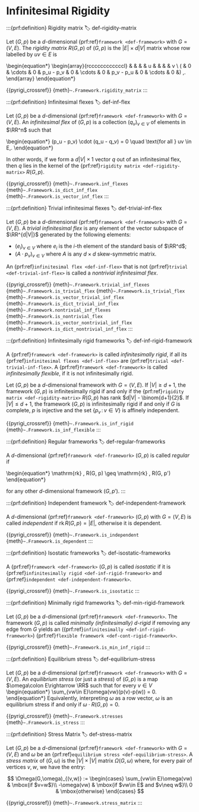 # Infinitesimal Rigidity


:::{prf:definition} Rigidity matrix
:label: def-rigidity-matrix

Let $(G, p)$ be a $d$-dimensional {prf:ref}`framework <def-framework>` with $G = (V, E)$.
The _rigidity matrix_ $R(G, p)$ of $(G, p)$ is the $|E| \times d|V|$ matrix whose row labelled by $uv \in E$ is

\begin{equation*}
  \begin{array}{rccccccccccccl}
    &   &        &   & u     & &       &        & v \\
  ( & 0 & \cdots & 0 & p_u - p_v & 0 & \cdots & 0 & p_v - p_u & 0 & \cdots & 0 &) \,.
  \end{array}
\end{equation*}

{{pyrigi_crossref}} {meth}`~.Framework.rigidity_matrix`
:::


:::{prf:definition} Infinitesimal flexes
:label: def-inf-flex

Let $(G, p)$ be a $d$-dimensional {prf:ref}`framework <def-framework>` with $G = (V, E)$.
An _infinitesimal flex_ of $(G, p)$ is a collection $(q_v)_{v \in V}$ of elements in $\RR^n$ such that

\begin{equation*}
 (p_u - p_v) \cdot (q_u - q_v) = 0
 \quad \text{for all } uv \in E\,.
\end{equation*}

In other words, if we form a $d|V| \times 1$ vector $q$ out of an infinitesimal flex, then $q$ lies in the kernel of the {prf:ref}`rigidity matrix <def-rigidity-matrix>` $R(G, p)$.

{{pyrigi_crossref}} {meth}`~.Framework.inf_flexes`
{meth}`~.Framework.is_dict_inf_flex`
{meth}`~.Framework.is_vector_inf_flex`
:::


:::{prf:definition} Trivial infinitesimal flexes
:label: def-trivial-inf-flex

Let $(G, p)$ be a $d$-dimensional {prf:ref}`framework <def-framework>` with $G = (V, E)$.
A _trivial infinitesimal flex_ is any element of the vector subspace of $\RR^{d|V|}$
generated by the following elements:

* $(e_i)_{v \in V}$ where $e_i$ is the $i$-th element of the standard basis of $\RR^d$;
* $(A \cdot p_v)_{v \in V}$ where $A$ is any $d \times d$ skew-symmetric matrix.

An {prf:ref}`infinitesimal flex <def-inf-flex>` that is not {prf:ref}`trivial <def-trivial-inf-flex>` is called a _nontrivial infinitesimal flex_.

{{pyrigi_crossref}} {meth}`~.Framework.trivial_inf_flexes`
{meth}`~.Framework.is_trivial_flex`
{meth}`~.Framework.is_trivial_flex`
{meth}`~.Framework.is_vector_trivial_inf_flex`
{meth}`~.Framework.is_dict_trivial_inf_flex`
{meth}`~.Framework.nontrivial_inf_flexes`
{meth}`~.Framework.is_nontrivial_flex`
{meth}`~.Framework.is_vector_nontrivial_inf_flex`
{meth}`~.Framework.is_dict_nontrivial_inf_flex`
:::


:::{prf:definition} Infinitesimally rigid frameworks
:label: def-inf-rigid-framework

A {prf:ref}`framework <def-framework>` is called _infinitesimally rigid_, if all its {prf:ref}`infinitesimal flexes <def-inf-flex>` are {prf:ref}`trivial <def-trivial-inf-flex>`.
A {prf:ref}`framework <def-framework>` is called _infinitesimally flexible_, if it is not infinitesimally rigid.

Let $(G, p)$ be a $d$-dimensional framework with $G = (V, E)$.
If $|V| \geq d+1$, the framework $(G, p)$ is infinitesimally rigid if and only if the {prf:ref}`rigidity matrix <def-rigidity-matrix>` $R(G, p)$ has rank $d|V| - \binom{d+1}{2}$.
If $|V| \leq d+1$, the framework $(G, p)$ is infinitesimally rigid if and only if $G$ is complete, $p$ is injective and the set $\{ p_v \, : \, v \in V\}$ is affinely independent.

{{pyrigi_crossref}} {meth}`~.Framework.is_inf_rigid`
{meth}`~.Framework.is_inf_flexible`
:::


:::{prf:definition} Regular frameworks
:label: def-regular-frameworks

A $d$-dimensional {prf:ref}`framework <def-framework>` $(G, p)$ is called _regular_ if

\begin{equation*}
 \mathrm{rk} \, R(G, p) \geq \mathrm{rk} \, R(G, p')
\end{equation*}

for any other $d$-dimensional framework $(G, p')$.
:::


:::{prf:definition} Independent framework
:label: def-independent-framework

A $d$-dimensional {prf:ref}`framework <def-framework>` $(G, p)$ with $G = (V, E)$
is called _independent_ if $\mathrm{rk} \, R(G, p) = |E|$,
otherwise it is dependent.

{{pyrigi_crossref}} {meth}`~.Framework.is_independent` 
{meth}`~.Framework.is_dependent`
:::

:::{prf:definition} Isostatic frameworks
:label: def-isostatic-frameworks

A {prf:ref}`framework <def-framework>` $(G, p)$ is called _isostatic_ if it is {prf:ref}`infinitesimally rigid <def-inf-rigid-framework>` and {prf:ref}`independent <def-independent-framework>`.

{{pyrigi_crossref}} {meth}`~.Framework.is_isostatic`
:::


:::{prf:definition} Minimally rigid frameworks
:label: def-min-rigid-framework

Let $(G,p)$ be a $d$-dimensional {prf:ref}`framework <def-framework>`.
The framework $(G, p)$ is called _minimally (infinitesimally) $d$-rigid_
if removing any edge from $G$ yields an ({prf:ref}`infinitesimally <def-inf-rigid-framework>`) {prf:ref}`flexible framework <def-cont-rigid-framework>`.

{{pyrigi_crossref}} {meth}`~.Framework.is_min_inf_rigid`
:::

:::{prf:definition} Equilibrium stress
:label: def-equilibrium-stress

Let $(G,p)$ be a $d$-dimensional {prf:ref}`framework <def-framework>` with $G=(V,E)$.
An _equilibrium stress_ (or just a _stress_) of $(G,p)$ is a map $\omega\colon E\rightarrow \RR$ such that for every $v\in V$
\begin{equation*}
 \sum_{vw\in E}\omega(vw)(p(v)-p(w)) = 0.
\end{equation*}
Equivalently, interpreting $\omega$ as a row vector, $\omega$ is an equilibrium stress if and only if $\omega \cdot R(G,p) = 0$.

{{pyrigi_crossref}} {meth}`~.Framework.stresses` 
{meth}`~.Framework.is_stress`
:::

:::{prf:definition} Stress Matrix 
:label: def-stress-matrix

Let $(G,p)$ be a $d$-dimensional {prf:ref}`framework <def-framework>` with $G=(V,E)$ and $\omega$ be an {prf:ref}`equilibrium stress <def-equilibrium-stress>`.
A _stress matrix_ of $(G,\omega)$ is the $|V|\times|V|$ matrix $\Omega(G,\omega)$ where, for every pair of vertices $v,w$, we have the entry:

$$
\Omega(G,\omega)_{(v,w)} :=
\begin{cases}
 \sum_{vw\in E}\omega(vw) & \mbox{if $v=w$}\\
 -\omega(vw) & \mbox{if $vw\in E$ and $v\neq w$}\\
 0 & \mbox{otherwise}
\end{cases}
$$

{{pyrigi_crossref}} {meth}`~.Framework.stress_matrix`
:::